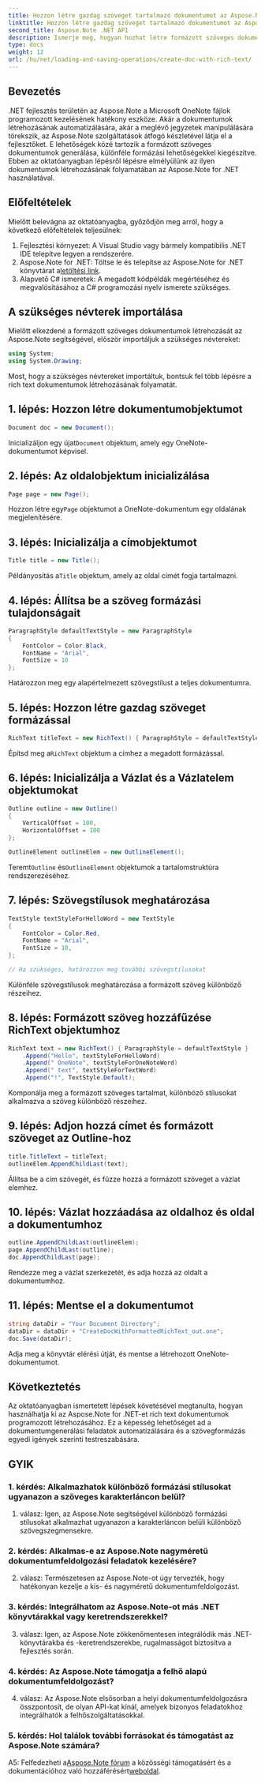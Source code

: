 ```yaml
---
title: Hozzon létre gazdag szöveget tartalmazó dokumentumot az Aspose.Note-ban
linktitle: Hozzon létre gazdag szöveget tartalmazó dokumentumot az Aspose.Note-ban
second_title: Aspose.Note .NET API
description: Ismerje meg, hogyan hozhat létre formázott szöveges dokumentumokat programozottan az Aspose.Note for .NET használatával. Útmutató lépésről lépésre kódpéldákkal.
type: docs
weight: 12
url: /hu/net/loading-and-saving-operations/create-doc-with-rich-text/
---
```

## Bevezetés

.NET fejlesztés területén az Aspose.Note a Microsoft OneNote fájlok programozott kezelésének hatékony eszköze. Akár a dokumentumok létrehozásának automatizálására, akár a meglévő jegyzetek manipulálására törekszik, az Aspose.Note szolgáltatások átfogó készletével látja el a fejlesztőket. E lehetőségek közé tartozik a formázott szöveges dokumentumok generálása, különféle formázási lehetőségekkel kiegészítve. Ebben az oktatóanyagban lépésről lépésre elmélyülünk az ilyen dokumentumok létrehozásának folyamatában az Aspose.Note for .NET használatával.

## Előfeltételek

Mielőtt belevágna az oktatóanyagba, győződjön meg arról, hogy a következő előfeltételek teljesülnek:

1. Fejlesztési környezet: A Visual Studio vagy bármely kompatibilis .NET IDE telepítve legyen a rendszerére.
2.  Aspose.Note for .NET: Töltse le és telepítse az Aspose.Note for .NET könyvtárat a[letöltési link](https://releases.aspose.com/note/net/).
3. Alapvető C# ismeretek: A megadott kódpéldák megértéséhez és megvalósításához a C# programozási nyelv ismerete szükséges.

## A szükséges névterek importálása

Mielőtt elkezdené a formázott szöveges dokumentumok létrehozását az Aspose.Note segítségével, először importáljuk a szükséges névtereket:

```csharp
using System;
using System.Drawing;
```

Most, hogy a szükséges névtereket importáltuk, bontsuk fel több lépésre a rich text dokumentumok létrehozásának folyamatát.

## 1. lépés: Hozzon létre dokumentumobjektumot

```csharp
Document doc = new Document();
```

 Inicializáljon egy újat`Document` objektum, amely egy OneNote-dokumentumot képvisel.

## 2. lépés: Az oldalobjektum inicializálása

```csharp
Page page = new Page();
```

 Hozzon létre egy`Page` objektumot a OneNote-dokumentum egy oldalának megjelenítésére.

## 3. lépés: Inicializálja a címobjektumot

```csharp
Title title = new Title();
```

 Példányosítás a`Title` objektum, amely az oldal címét fogja tartalmazni.

## 4. lépés: Állítsa be a szöveg formázási tulajdonságait

```csharp
ParagraphStyle defaultTextStyle = new ParagraphStyle
{
    FontColor = Color.Black,
    FontName = "Arial",
    FontSize = 10
};
```

Határozzon meg egy alapértelmezett szövegstílust a teljes dokumentumra.

## 5. lépés: Hozzon létre gazdag szöveget formázással

```csharp
RichText titleText = new RichText() { ParagraphStyle = defaultTextStyle }.Append("Title!");
```

 Építsd meg a`RichText` objektum a címhez a megadott formázással.

## 6. lépés: Inicializálja a Vázlat és a Vázlatelem objektumokat

```csharp
Outline outline = new Outline()
{
    VerticalOffset = 100,
    HorizontalOffset = 100
};

OutlineElement outlineElem = new OutlineElement();
```

 Teremt`Outline` és`OutlineElement` objektumok a tartalomstruktúra rendszerezéséhez.

## 7. lépés: Szövegstílusok meghatározása

```csharp
TextStyle textStyleForHelloWord = new TextStyle
{
    FontColor = Color.Red,
    FontName = "Arial",
    FontSize = 10,
};

// Ha szükséges, határozzon meg további szövegstílusokat
```

Különféle szövegstílusok meghatározása a formázott szöveg különböző részeihez.

## 8. lépés: Formázott szöveg hozzáfűzése RichText objektumhoz

```csharp
RichText text = new RichText() { ParagraphStyle = defaultTextStyle }
    .Append("Hello", textStyleForHelloWord)
    .Append(" OneNote", textStyleForOneNoteWord)
    .Append(" text", textStyleForTextWord)
    .Append("!", TextStyle.Default);
```

Komponálja meg a formázott szöveges tartalmat, különböző stílusokat alkalmazva a szöveg különböző részeihez.

## 9. lépés: Adjon hozzá címet és formázott szöveget az Outline-hoz

```csharp
title.TitleText = titleText;
outlineElem.AppendChildLast(text);
```

Állítsa be a cím szövegét, és fűzze hozzá a formázott szöveget a vázlat elemhez.

## 10. lépés: Vázlat hozzáadása az oldalhoz és oldal a dokumentumhoz

```csharp
outline.AppendChildLast(outlineElem);
page.AppendChildLast(outline);
doc.AppendChildLast(page);
```

Rendezze meg a vázlat szerkezetét, és adja hozzá az oldalt a dokumentumhoz.

## 11. lépés: Mentse el a dokumentumot

```csharp
string dataDir = "Your Document Directory";
dataDir = dataDir + "CreateDocWithFormattedRichText_out.one";
doc.Save(dataDir);
```

Adja meg a könyvtár elérési útját, és mentse a létrehozott OneNote-dokumentumot.

## Következtetés

Az oktatóanyagban ismertetett lépések követésével megtanulta, hogyan használhatja ki az Aspose.Note for .NET-et rich text dokumentumok programozott létrehozásához. Ez a képesség lehetőséget ad a dokumentumgenerálási feladatok automatizálására és a szövegformázás egyedi igények szerinti testreszabására.

## GYIK

### 1. kérdés: Alkalmazhatok különböző formázási stílusokat ugyanazon a szöveges karakterláncon belül?

1. válasz: Igen, az Aspose.Note segítségével különböző formázási stílusokat alkalmazhat ugyanazon a karakterláncon belüli különböző szövegszegmensekre.

### 2. kérdés: Alkalmas-e az Aspose.Note nagyméretű dokumentumfeldolgozási feladatok kezelésére?

2. válasz: Természetesen az Aspose.Note-ot úgy tervezték, hogy hatékonyan kezelje a kis- és nagyméretű dokumentumfeldolgozást.

### 3. kérdés: Integrálhatom az Aspose.Note-ot más .NET könyvtárakkal vagy keretrendszerekkel?

3. válasz: Igen, az Aspose.Note zökkenőmentesen integrálódik más .NET-könyvtárakba és -keretrendszerekbe, rugalmasságot biztosítva a fejlesztés során.

### 4. kérdés: Az Aspose.Note támogatja a felhő alapú dokumentumfeldolgozást?

4. válasz: Az Aspose.Note elsősorban a helyi dokumentumfeldolgozásra összpontosít, de olyan API-kat kínál, amelyek bizonyos feladatokhoz integrálhatók a felhőszolgáltatásokkal.

### 5. kérdés: Hol találok további forrásokat és támogatást az Aspose.Note számára?

 A5: Felfedezheti a[Aspose.Note fórum](https://forum.aspose.com/c/note/28) a közösségi támogatásért és a dokumentációhoz való hozzáférésért[weboldal](https://reference.aspose.com/note/net/).